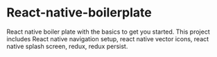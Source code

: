 # React-native-boilerplate
React native boiler plate with the basics to get you started.
This project includes React native navigation setup, react native vector icons, react native splash screen, redux, redux persist.
